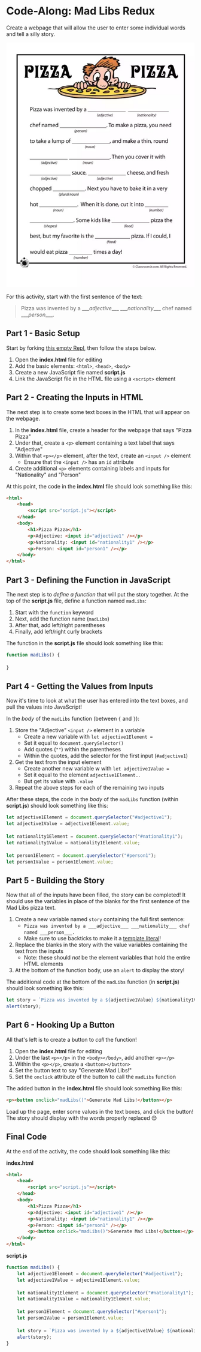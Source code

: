 # Code-Along: Mad Libs Redux
Create a webpage that will allow the user to enter some individual words and tell a silly story.

![](Assets/MadLibs.png)

For this activity, start with the first sentence of the text:

>Pizza was invented by a \_\_\__adjective_\_\_\_ \_\_\__nationality_\_\_\_ chef named \_\_\__person_\_\_\_.

## Part 1 - Basic Setup
Start by forking [this empty Repl](https://replit.com/@HylandOutreach/EmptyWeb), then follow the steps below.

1. Open the **index.html** file for editing
1. Add the basic elements: `<html>`, `<head>`, `<body>`
1. Create a new JavaScript file named **script.js**
1. Link the JavaScript file in the HTML file using a `<script>` element

## Part 2 - Creating the Inputs in HTML
The next step is to create some text boxes in the HTML that will appear on the webpage.

1. In the **index.html** file, create a header for the webpage that says "Pizza Pizza"
1. Under that, create a `<p>` element containing a text label that says "Adjective"
1. Within that `<p></p>` element, after the text, create an `<input />` element
    - Ensure that the `<input />` has an `id` attribute
1. Create additional `<p>` elements containing labels and inputs for "Nationality" and "Person"

At this point, the code in the **index.html** file should look something like this:

```html
<html>
    <head>
        <script src="script.js"></script>
    </head>
    <body>
        <h1>Pizza Pizza</h1>
        <p>Adjective: <input id="adjective1" /></p>
        <p>Nationality: <input id="nationality1" /></p>
        <p>Person: <input id="person1" /></p>
    </body>
</html>
```

## Part 3 - Defining the Function in JavaScript
The next step is to _define a function_ that will put the story together. At the top of the **script.js** file, define a function named `madLibs`:

1. Start with the `function` keyword
1. Next, add the function name (`madLibs`)
1. After that, add left/right parentheses
1. Finally, add left/right curly brackets

The function in the **script.js** file should look something like this:

```js
function madLibs() {

}
```

## Part 4 - Getting the Values from Inputs
Now it's time to look at what the user has entered into the text boxes, and pull the values into JavaScript!

In the _body_ of the `madLibs` function (between `{` and `}`):

1. Store the "Adjective" `<input />` element in a variable
    - Create a new variable with `let adjective1Element = `
    - Set it equal to `document.querySelector()`
    - Add quotes (`""`) within the parentheses
    - Within the quotes, add the selector for the first input (`#adjective1`)
1. Get the text from the input element
    - Create another new variable w with `let adjective1Value = `
    - Set it equal to the element `adjective1Element`...
    - But get its value with `.value`
1. Repeat the above steps for each of the remaining two inputs

After these steps, the code in the _body_ of the `madLibs` function (within **script.js**) should look something like this:

```js
let adjective1Element = document.querySelector("#adjective1");
let adjective1Value = adjective1Element.value;

let nationality1Element = document.querySelector("#nationality1");
let nationality1Value = nationality1Element.value;

let person1Element = document.querySelector("#person1");
let person1Value = person1Element.value;
```

## Part 5 - Building the Story
Now that all of the inputs have been filled, the story can be completed! It should use the variables in place of the blanks for the first sentence of the Mad Libs pizza text.

1. Create a new variable named `story` containing the full first sentence:
    - `Pizza was invented by a ___adjective___ ___nationality___ chef named ___person___.`
    - Make sure to use backticks to make it a [template literal](https://www.w3schools.com/js/js_string_templates.asp)!
1. Replace the blanks in the story with the value variables containing the text from the inputs
    - Note: these should _not_ be the element variables that hold the entire HTML elements
1. At the bottom of the function body, use an `alert` to display the story!

The additional code at the bottom of the `madLibs` function (in **script.js**) should look something like this:

```js
let story = `Pizza was invented by a ${adjective1Value} ${nationality1Value} chef named ${person1Value}.`;
alert(story);
```

## Part 6 - Hooking Up a Button
All that's left is to create a button to _call_ the function!

1. Open the **index.html** file for editing
1. Under the last `<p></p>` in the `<body></body>`, add another `<p></p>`
1. Within the `<p></p>`, create a `<button></button>`
1. Set the button text to say "Generate Mad Libs!"
1. Set the `onclick` attribute of the button to call the `madLibs` function

The added button in the **index.html** file should look something like this:

```html
<p><button onclick="madLibs()">Generate Mad Libs!</button></p>
```

Load up the page, enter some values in the text boxes, and click the button! The story should display with the words properly replaced 😊

## Final Code
At the end of the activity, the code should look something like this:

**index.html**

```html
<html>
    <head>
        <script src="script.js"></script>
    </head>
    <body>
        <h1>Pizza Pizza</h1>
        <p>Adjective: <input id="adjective1" /></p>
        <p>Nationality: <input id="nationality1" /></p>
        <p>Person: <input id="person1" /></p>
        <p><button onclick="madLibs()">Generate Mad Libs!</button></p>
    </body>
</html>
```

**script.js**

```js
function madLibs() {
    let adjective1Element = document.querySelector("#adjective1");
    let adjective1Value = adjective1Element.value;
    
    let nationality1Element = document.querySelector("#nationality1");
    let nationality1Value = nationality1Element.value;

    let person1Element = document.querySelector("#person1");
    let person1Value = person1Element.value;

    let story = `Pizza was invented by a ${adjective1Value} ${nationality1Value} chef named ${person1Value}.`;
    alert(story);
}
```
